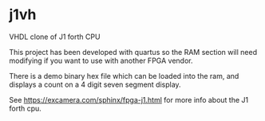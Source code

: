 # j1vh
VHDL clone of J1 forth CPU

This project has been developed with quartus so the RAM section will need modifying if you want to use with another FPGA vendor.

There is a demo binary hex file which can be loaded into the ram, and displays a count on a 4 digit seven segment display.

See https://excamera.com/sphinx/fpga-j1.html for more info about the J1 forth cpu.
